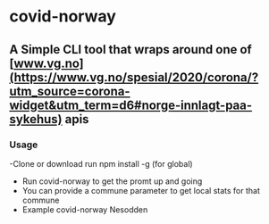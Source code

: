 # covid-norway

## A Simple CLI tool that wraps around one of [www.vg.no](https://www.vg.no/spesial/2020/corona/?utm_source=corona-widget&utm_term=d6#norge-innlagt-paa-sykehus) apis

### Usage
-Clone or download run npm install -g (for global)
- Run covid-norway to get the promt up and going
- You can provide a commune parameter to get local stats for that commune 
- Example covid-norway Nesodden
